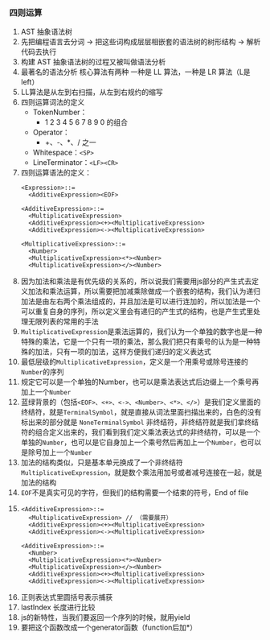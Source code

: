 ### 四则运算
1. AST 抽象语法树
2. 先把编程语言去分词 -> 把这些词构成层层相嵌套的语法树的树形结构 -> 解析代码去执行
3. 构建 AST 抽象语法树的过程又被叫做语法分析
4. 最著名的语法分析 核心算法有两种 一种是 LL 算法，一种是 LR 算法（L是left）
5. LL算法是从左到右扫描，从左到右规约的缩写
6. 四则运算词法的定义
    - TokenNumber：
      - 1 2 3 4 5 6 7 8 9 0 的组合
    - Operator：
      - +、-、*、/ 之一
    - Whitespace：```<SP>```
    - LineTerminator：```<LF><CR>```
7. 四则运算语法的定义：
    ```
    <Expression>::=
      <AdditiveExpression><EOF>

    <AdditiveExpression>::=
      <MultiplicativeExpression>
      <AdditiveExpression><+><MultiplicativeExpression>
      <AdditiveExpression><-><MultiplicativeExpression>

    <MultiplicativeExpression>::=
      <Number>
      <MultiplicativeExpression><*><Number>
      <MultiplicativeExpression></><Number>
    ```
8. 因为加法和乘法是有优先级的关系的，所以说我们需要用js部分的产生式去定义加法和乘法运算，所以需要把加减乘除做成一个嵌套的结构，我们认为递归加法是由左右两个乘法组成的，并且加法是可以进行连加的，所以加法是一个可以重复自身的序列，所以定义里会有递归的产生式的结构，也是产生式里处理无限列表的常用的手法
9. ```MultiplicativeExpression```是乘法运算的，我们认为一个单独的数字也是一种特殊的乘法，它是一个只有一项的乘法，那么我们把只有乘号的认为是一种特殊的加法，只有一项的加法，这样方便我们递归的定义表达式
10. 最低层级的```MultiplicativeExpression```，定义是一个用乘号或除号连接的```Number```的序列
11. 规定它可以是一个单独的Number，也可以是乘法表达式后边缀上一个乘号再加上一个```Number```
12. 蓝绿背景的（包括```<EOF>、<+>、<->、<Number>、<*>、</>```）是我们定义里面的终结符，就是```TerminalSymbol```，就是直接从词法里面扫描出来的，白色的没有标出来的部分就是 ```NoneTerminalSymbol``` 非终结符，非终结符就是我们拿终结符的组合定义出来的，我们看到我们定义乘法表达式的非终结符，可以是一个单独的```Number```，也可以是它自身加上一个乘号然后再加上一个```Number```，也可以是除号加上一个```Number```
13. 加法的结构类似，只是基本单元换成了一个非终结符```MultiplicativeExpression```，就是数个乘法用加号或者减号连接在一起，就是加法的结构
14. ```EOF```不是真实可见的字符，但我们的结构需要一个结束的符号，End of file
15. ```
    <AdditiveExpression>::=
      <MultiplicativeExpression> // （需要展开）
      <AdditiveExpression><+><MultiplicativeExpression>
      <AdditiveExpression><-><MultiplicativeExpression>
    ```
    ```
    <AdditiveExpression>::=
      <Number>
      <MultiplicativeExpression><*><Number>
      <MultiplicativeExpression></><Number>
      <AdditiveExpression><+><MultiplicativeExpression>
      <AdditiveExpression><-><MultiplicativeExpression>
    ```
16. 正则表达式里圆括号表示捕获
17. lastIndex 长度进行比较
18. js的新特性，当我们要返回一个序列的时候，就用yield
19. 要把这个函数改成一个generator函数（function后加*）
